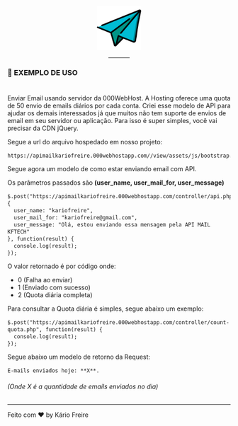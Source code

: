 <div align="center">
  <img src="assets/images/icon-message.png" width="100px">
  <hr width="48px">
</div>

### :rocket: EXEMPLO DE USO
#
Enviar Email usando servidor da 000WebHost.
A Hosting oferece uma quota de 50 envio de emails diários por cada conta. Criei esse modelo de API para ajudar os demais interessados já que muitos não tem suporte de envios de email em seu servidor ou aplicação.
Para isso é super simples, você vai precisar da CDN jQuery.

Segue a url do arquivo hospedado em nosso projeto:
```
https://apimailkariofreire.000webhostapp.com//view/assets/js/bootstrap.min.js
```

Segue agora um modelo de como estar enviando email com API.

Os parâmetros passados são **(user_name, user_mail_for, user_message)**
```
$.post("https://apimailkariofreire.000webhostapp.com/controller/api.php", {
  user_name: "kariofreire",
  user_mail_for: "kariofreire@gmail.com",
  user_message: "Olá, estou enviando essa mensagem pela API MAIL KFTECH"
}, function(result) {
  console.log(result);
});
```
O valor retornado é por código onde:

- 0 (Falha ao enviar)
- 1 (Enviado com sucesso)
- 2 (Quota diária completa)

Para consultar a Quota diária é simples, segue abaixo um exemplo:

```
$.post("https://apimailkariofreire.000webhostapp.com/controller/count-quota.php", function(result) {
  console.log(result);
});
```

Segue abaixo um modelo de retorno da Request:

```
E-mails enviados hoje: **X**.
```

###### (Onde X é a quantidade de emails enviados no dia)
---
Feito com ❤️ by Kário Freire
